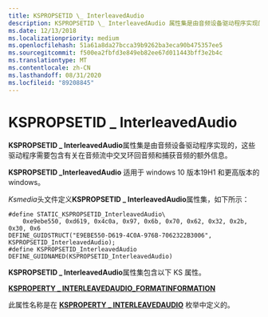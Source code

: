 ```yaml
---
title: KSPROPSETID \_ InterleavedAudio
description: KSPROPSETID \_ InterleavedAudio 属性集是由音频设备驱动程序实现的，这些驱动程序希望提供有关环回音频和捕获音频交叉的额外信息。
ms.date: 12/13/2018
ms.localizationpriority: medium
ms.openlocfilehash: 51a61a8da27bcca39b9262ba3eca90b475357ee5
ms.sourcegitcommit: f500ea2fbfd3e849eb82ee67d011443bff3e2b4c
ms.translationtype: MT
ms.contentlocale: zh-CN
ms.lasthandoff: 08/31/2020
ms.locfileid: "89208845"
---
```

# <a name="kspropsetid_interleavedaudio"></a>KSPROPSETID \_ InterleavedAudio

**KSPROPSETID \_ InterleavedAudio**属性集是由音频设备驱动程序实现的，这些驱动程序需要包含有关在音频流中交叉环回音频和捕获音频的额外信息。

**KSPROPSETID \_InterleavedAudio** 适用于 windows 10 版本19H1 和更高版本的 windows。

*Ksmedia*头文件定义**KSPROPSETID \_ InterleavedAudio**属性集，如下所示：

``` syntax
#define STATIC_KSPROPSETID_InterleavedAudio\
    0xe9ebe550, 0xd619, 0x4c0a, 0x97, 0x6b, 0x70, 0x62, 0x32, 0x2b, 0x30, 0x6
DEFINE_GUIDSTRUCT("E9EBE550-D619-4C0A-976B-7062322B3006", KSPROPSETID_InterleavedAudio);
#define KSPROPSETID_InterleavedAudio DEFINE_GUIDNAMED(KSPROPSETID_InterleavedAudio)
```

**KSPROPSETID \_ InterleavedAudio**属性集包含以下 KS 属性。

[**KSPROPERTY \_ INTERLEAVEDAUDIO_FORMATINFORMATION**](ksproperty-interleavedaudio-formatinformation.md)

此属性名称是在 [**KSPROPERTY \_ INTERLEAVEDAUDIO**](/windows-hardware/drivers/ddi/ksmedia/ne-ksmedia-ksproperty_interleavedaudio) 枚举中定义的。